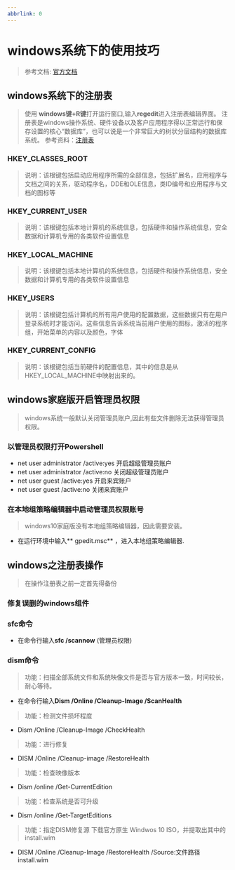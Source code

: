 ```yaml
---
abbrlink: 0
---
```


# windows系统下的使用技巧

> 参考文档: [官方文档](https://support.microsoft.com/zh-cn/office/%e6%96%87%e4%bb%b6%e4%b8%8e%e5%ad%98%e5%82%a8-9bf80d1c-fc20-43bb-a76a-13c4316ea442?ui=zh-CN&rs=zh-CN&ad=CN)

## windows系统下的注册表
> 使用 **windows键+R键**打开运行窗口,输入**regedit**进入注册表编辑界面。
> 注册表是windows操作系统、硬件设备以及客户应用程序得以正常运行和保存设置的核心“数据库”，也可以说是一个非常巨大的树状分层结构的数据库系统。
> 参考资料：[注册表](https://www.cnblogs.com/sepmaple/articles/9401215.html)


### HKEY_CLASSES_ROOT
> 说明：该根键包括启动应用程序所需的全部信息，包括扩展名，应用程序与文档之间的关系，驱动程序名，DDE和OLE信息，类ID编号和应用程序与文档的图标等

### HKEY_CURRENT_USER
> 说明：该根键包括本地计算机的系统信息，包括硬件和操作系统信息，安全数据和计算机专用的各类软件设置信息

### HKEY_LOCAL_MACHINE
> 说明：该根键包括本地计算机的系统信息，包括硬件和操作系统信息，安全数据和计算机专用的各类软件设置信息

### HKEY_USERS
> 说明：该根键包括计算机的所有用户使用的配置数据，这些数据只有在用户登录系统时才能访问。这些信息告诉系统当前用户使用的图标，激活的程序组，开始菜单的内容以及颜色，字体

###  HKEY_CURRENT_CONFIG
> 说明：该根键包括当前硬件的配置信息，其中的信息是从HKEY_LOCAL_MACHINE中映射出来的。

## windows家庭版开启管理员权限
> windows系统一般默认关闭管理员账户,因此有些文件删除无法获得管理员权限。

### 以管理员权限打开Powershell

* net user administrator /active:yes 开启超级管理员账户
* net user administrator /active:no 关闭超级管理员账户
* net user guest /active:yes 开启来宾账户
* net user guest /active:no 关闭来宾账户

### 在本地组策略编辑器中启动管理员权限账号

> windows10家庭版没有本地组策略编辑器，因此需要安装。

* 在运行环境中输入** gpedit.msc** ，进入本地组策略编辑器.

## windows之注册表操作
> 在操作注册表之前一定首先得备份

### 修复误删的windows组件

### **sfc**命令

* 在命令行输入**sfc /scannow** (管理员权限)

### **dism**命令


> 功能：扫描全部系统文件和系统映像文件是否与官方版本一致，时间较长，耐心等待。
* 在命令行输入**Dism /Online /Cleanup-Image /ScanHealth**

> 功能：检测文件损坏程度
* Dism /Online /Cleanup-Image /CheckHealth

> 功能：进行修复

*  DISM /Online /Cleanup-image /RestoreHealth

> 功能：检查映像版本
* Dism /online /Get-CurrentEdition

> 功能：检查系统是否可升级
* Dism /online /Get-TargetEditions

> 功能：指定DISM修复源
> 下载官方原生 Windwos 10 ISO，并提取出其中的 install.wim
* DISM /Online /Cleanup-Image /RestoreHealth /Source:文件路径install.wim

